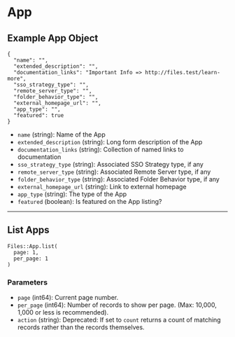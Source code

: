 # App

## Example App Object

```
{
  "name": "",
  "extended_description": "",
  "documentation_links": "Important Info => http://files.test/learn-more",
  "sso_strategy_type": "",
  "remote_server_type": "",
  "folder_behavior_type": "",
  "external_homepage_url": "",
  "app_type": "",
  "featured": true
}
```

* `name` (string): Name of the App
* `extended_description` (string): Long form description of the App
* `documentation_links` (string): Collection of named links to documentation
* `sso_strategy_type` (string): Associated SSO Strategy type, if any
* `remote_server_type` (string): Associated Remote Server type, if any
* `folder_behavior_type` (string): Associated Folder Behavior type, if any
* `external_homepage_url` (string): Link to external homepage
* `app_type` (string): The type of the App
* `featured` (boolean): Is featured on the App listing?


---

## List Apps

```
Files::App.list(
  page: 1, 
  per_page: 1
)
```

### Parameters

* `page` (int64): Current page number.
* `per_page` (int64): Number of records to show per page.  (Max: 10,000, 1,000 or less is recommended).
* `action` (string): Deprecated: If set to `count` returns a count of matching records rather than the records themselves.
